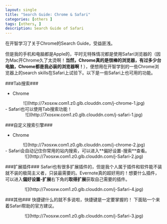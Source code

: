```yaml
---
layout: single
title: "Search Guide: Chrome & Safari"
categories: [others ]
tags: [others, ]
description: Search Guide of Safari
---
```

在开智学习了关于Chrome的Search Guide，受益匪浅。

但是我的手机和电脑都是Apple的，平时无特殊情况都是使用Safari浏览器的（因为Mac开Chrome久了太烫啊！**当然，Chrome真的是很棒的浏览器，有过多少台电脑，Chrome都是我必装的浏览器啊！**），便想用在开智学到的一些Chrome浏览器上的search skills在Safari上试验下。以下是一些Safari上也可用的功能。

###Tab搜索###

- Chrome
<center>![](http://7xosxw.com1.z0.glb.clouddn.com/j-chrome-1.jpg)</center>
- Safari也可以使用Tab搜索功能！
<center>![](http://7xosxw.com1.z0.glb.clouddn.com/j-safari-1.jpg)</center>

###自定义搜索引擎###

- Chrome
<center>![](http://7xosxw.com1.z0.glb.clouddn.com/j-chrome-2.jpg)</center>
- Safari会自动记住你常用的站内搜索，可以进入**偏好设置-搜索**查看。
<center>![](http://7xosxw.com1.z0.glb.clouddn.com/j-Safari-2.jpg)</center>

###扩展插件###
Safari也有很多扩展插件的，但是我个人属于插件和软件能不装就不装的极简主义者，只装最需要的。Evernote真的超好用的！想要什么插件，可以进入**偏好设置-扩展**右下角的**取得扩展**获取自己需要的插件。
<center>![](http://7xosxw.com1.z0.glb.clouddn.com/j-Safari-4.jpg)</center>

###其他###
快捷键什么的就不多说啦，快捷键是一定要掌握的！
下面贴一个来着Safari帮助的官方建议。
<center>![](http://7xosxw.com1.z0.glb.clouddn.com/j-Safari-3.jpg)</center>
